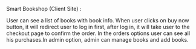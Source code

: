 Smart Bookshop (Client Site) :


User can see a list of books with book info. When user clicks on buy now button, it will redirect user to log in first, after log in, it will take user to the checkout page to confirm the order. In the orders options user can see all his purchases.In admin option, admin can manage books and add books.
